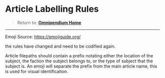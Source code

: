 # Article Labelling Rules

> Return to: [**Omnipendium Home**](index.md)

---

Emoji Source: https://emojiguide.org/

the rules have changed and need to be codified again.



Article filepaths should contain a prefix notating either the location of the subject, the faction the subject belongs to, or the type of subject that the subject is. An emoji will separate the prefix from the main article name, this is used for visual identification.